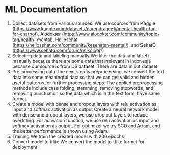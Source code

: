 # ML Documentation

1. Collect datasets from various sources. 
   We use sources from Kaggle (https://www.kaggle.com/datasets/narendrageek/mental-health-faq-for-chatbot), Alodokter (https://www.alodokter.com/community/topic-tag/health -mental), Hellosehat (https://hellosehat.com/community/kesehatan-mental/), and SehatQ (https://www.sehatq.com/forum/psikologi?)
2. Selecting data and labeling manually
   We filter the data and label it manually because there are some data that irrelevant in Indonesia because our source is from US dataset. There are data in out dataset.
3. Pre-processing data 
   The next step is preprocessing, we convert the text data into some meaningful data so that we can get valid and hidden useful patterns for further processing steps. The applied preprocessing methods include case folding, stemming, removing stopwords, and removing punctuation so the data which is in the text form, have same format.
4. Create a model with dense and dropout layers with relu activation as input and softmax activation as output
   Create a neural network model with dense and dropout layers, we use drop out layers to reduce overfitting.  For activation function, we use relu activation as input and softmax activation as output. For optimizer we try SGD and Adam, and the better performance is shown using Adam. 
5. Training
   We train the created model with 200 epochs
6. Convert model to tflite
   We convert the model to tflite format for deployment
